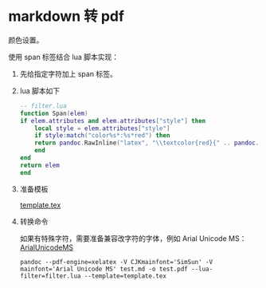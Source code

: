 # markdown 转 pdf

颜色设置。

使用 span 标签结合 lua 脚本实现：

1. 先给指定字符加上 span 标签。
2. lua 脚本如下

    ```lua
    -- filter.lua
    function Span(elem)
    if elem.attributes and elem.attributes["style"] then
        local style = elem.attributes["style"]
        if style:match("color%s*:%s*red") then
        return pandoc.RawInline("latex", "\\textcolor{red}{" .. pandoc.utils.stringify(elem) .. "}")
        end
    end
    return elem
    end
    ```

3. 准备模板

    [template.tex](./template.tex)

4. 转换命令

    如果有特殊字符，需要准备兼容改字符的字体，例如 Arial Unicode MS：[ArialUnicodeMS](https://github.com/TNTxTrick/ArialUnicodeMS.ttf/blob/main/ArialUnicodeMS.ttf)
    ```shell
    pandoc --pdf-engine=xelatex -V CJKmainfont='SimSun' -V mainfont='Arial Unicode MS' test.md -o test.pdf --lua-filter=filter.lua --template=template.tex
    ```
